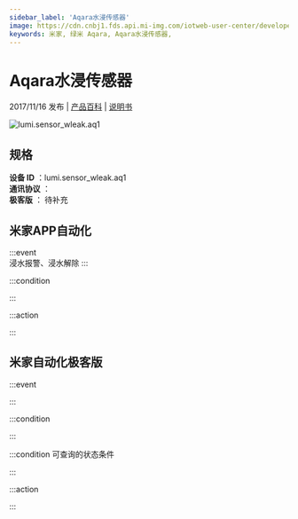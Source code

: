 ```yaml
---
sidebar_label: 'Aqara水浸传感器'
image: https://cdn.cnbj1.fds.api.mi-img.com/iotweb-user-center/developer_167904751322046Y5gwL4.png?GalaxyAccessKeyId=AKVGLQWBOVIRQ3XLEW&Expires=9223372036854775807&Signature=2c6rM7dtChx8ky/J4wahw8tFD6c=
keywords: 米家, 绿米 Aqara, Aqara水浸传感器, 
---
```

# Aqara水浸传感器

2017/11/16 发布 | [产品百科](https://home.mi.com/webapp/content/baike/product/index.html?model=lumi.sensor_wleak.aq1/) | [说明书](https://home.mi.com/views/introduction.html?model=lumi.sensor_wleak.aq1&region=cn)

![lumi.sensor_wleak.aq1](https://cdn.cnbj1.fds.api.mi-img.com/iotweb-user-center/developer_167904751322046Y5gwL4.png?GalaxyAccessKeyId=AKVGLQWBOVIRQ3XLEW&Expires=9223372036854775807&Signature=2c6rM7dtChx8ky/J4wahw8tFD6c=)

## 规格  
> 
**设备 ID** ：lumi.sensor_wleak.aq1  
**通讯协议** ：  
**极客版**  ： 待补充 


## 米家APP自动化  

:::event  
浸水报警、浸水解除
:::

:::condition  

:::

:::action   

:::

## 米家自动化极客版  

:::event  

:::

:::condition  

:::

:::condition 可查询的状态条件  

:::

:::action  

:::

        
